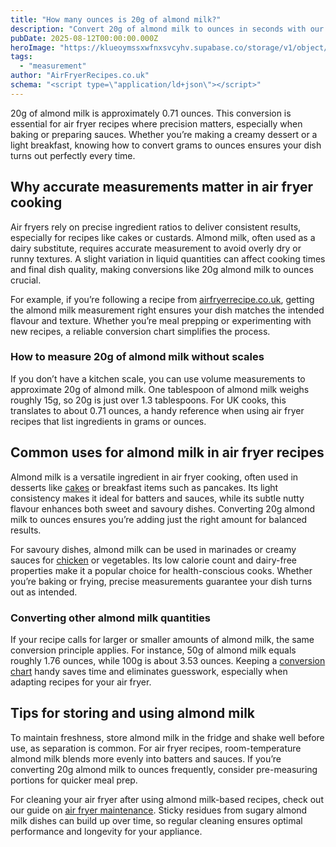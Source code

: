 ```yaml
---
title: "How many ounces is 20g of almond milk?"
description: "Convert 20g of almond milk to ounces in seconds with our easy guide—perfect for air fryer recipes and precise measurements."
pubDate: 2025-08-12T00:00:00.000Z
heroImage: "https://klueoymssxwfnxsvcyhv.supabase.co/storage/v1/object/public/md/20g-almond-milk-to-ounces-acd9d3fc.webp"
tags:
  - "measurement"
author: "AirFryerRecipes.co.uk"
schema: "<script type=\"application/ld+json\"></script>"
---
```


<p>20g of almond milk is approximately 0.71 ounces. This conversion is essential for air fryer recipes where precision matters, especially when baking or preparing sauces. Whether you’re making a creamy dessert or a light breakfast, knowing how to convert grams to ounces ensures your dish turns out perfectly every time.</p>  

<h2>Why accurate measurements matter in air fryer cooking</h2>  
<p>Air fryers rely on precise ingredient ratios to deliver consistent results, especially for recipes like cakes or custards. Almond milk, often used as a dairy substitute, requires accurate measurement to avoid overly dry or runny textures. A slight variation in liquid quantities can affect cooking times and final dish quality, making conversions like 20g almond milk to ounces crucial.</p>  

<p>For example, if you’re following a recipe from <a href=https://www.airfryerrecipe.co.uk/recipes>airfryerrecipe.co.uk</a>, getting the almond milk measurement right ensures your dish matches the intended flavour and texture. Whether you’re meal prepping or experimenting with new recipes, a reliable conversion chart simplifies the process.</p>  

<h3>How to measure 20g of almond milk without scales</h3>  
<p>If you don’t have a kitchen scale, you can use volume measurements to approximate 20g of almond milk. One tablespoon of almond milk weighs roughly 15g, so 20g is just over 1.3 tablespoons. For UK cooks, this translates to about 0.71 ounces, a handy reference when using air fryer recipes that list ingredients in grams or ounces.</p>  

<h2>Common uses for almond milk in air fryer recipes</h2>  
<p>Almond milk is a versatile ingredient in air fryer cooking, often used in desserts like <a href=https://www.airfryerrecipe.co.uk/recipe-category/cakes>cakes</a> or breakfast items such as pancakes. Its light consistency makes it ideal for batters and sauces, while its subtle nutty flavour enhances both sweet and savoury dishes. Converting 20g almond milk to ounces ensures you’re adding just the right amount for balanced results.</p>  

<p>For savoury dishes, almond milk can be used in marinades or creamy sauces for <a href=https://www.airfryerrecipe.co.uk/recipe-category/chicken>chicken</a> or vegetables. Its low calorie count and dairy-free properties make it a popular choice for health-conscious cooks. Whether you’re baking or frying, precise measurements guarantee your dish turns out as intended.</p>  

<h3>Converting other almond milk quantities</h3>  
<p>If your recipe calls for larger or smaller amounts of almond milk, the same conversion principle applies. For instance, 50g of almond milk equals roughly 1.76 ounces, while 100g is about 3.53 ounces. Keeping a <a href=https://www.airfryerrecipe.co.uk/air-fryer-conversion-chart>conversion chart</a> handy saves time and eliminates guesswork, especially when adapting recipes for your air fryer.</p>  

<h2>Tips for storing and using almond milk</h2>  
<p>To maintain freshness, store almond milk in the fridge and shake well before use, as separation is common. For air fryer recipes, room-temperature almond milk blends more evenly into batters and sauces. If you’re converting 20g almond milk to ounces frequently, consider pre-measuring portions for quicker meal prep.</p>  

<p>For cleaning your air fryer after using almond milk-based recipes, check out our guide on <a href=https://www.airfryerrecipe.co.uk/air-fryer-cleaner>air fryer maintenance</a>. Sticky residues from sugary almond milk dishes can build up over time, so regular cleaning ensures optimal performance and longevity for your appliance.</p>